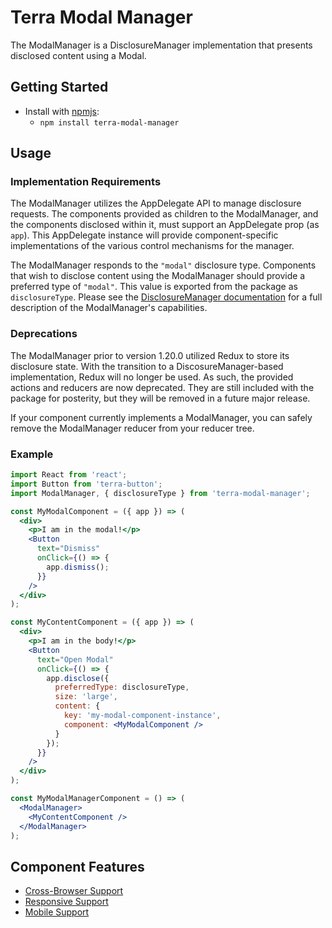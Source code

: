 # Terra Modal Manager

The ModalManager is a DisclosureManager implementation that presents disclosed content using a Modal.

## Getting Started

- Install with [npmjs](https://www.npmjs.com):
  - `npm install terra-modal-manager`

## Usage

### Implementation Requirements

The ModalManager utilizes the AppDelegate API to manage disclosure requests. The components provided as children to the ModalManager, and the components disclosed within it, must support an AppDelegate prop (as `app`). This AppDelegate instance will provide component-specific implementations of the various control mechanisms for the manager.

The ModalManager responds to the `"modal"` disclosure type. Components that wish to disclose content using the ModalManager should provide a preferred type of `"modal"`. This value is exported from the package as `disclosureType`. Please see the [DisclosureManager documentation](http://engineering.cerner.com/terra-framework/#/site/components/disclosure-manager/index) for a full description of the ModalManager's capabilities.

### Deprecations

The ModalManager prior to version 1.20.0 utilized Redux to store its disclosure state. With the transition to a DiscosureManager-based implementation, Redux will no longer be used. As such, the provided actions and reducers are now deprecated. They are still included with the package for posterity, but they will be removed in a future major release.

If your component currently implements a ModalManager, you can safely remove the ModalManager reducer from your reducer tree.

### Example

```jsx
import React from 'react';
import Button from 'terra-button';
import ModalManager, { disclosureType } from 'terra-modal-manager';

const MyModalComponent = ({ app }) => (
  <div>
    <p>I am in the modal!</p>
    <Button
      text="Dismiss"
      onClick={() => {
        app.dismiss();
      }}
    />
  </div>
);

const MyContentComponent = ({ app }) => (
  <div>
    <p>I am in the body!</p>
    <Button
      text="Open Modal"
      onClick={() => {
        app.disclose({
          preferredType: disclosureType,
          size: 'large',
          content: {
            key: 'my-modal-component-instance',
            component: <MyModalComponent />
          }
        });
      }}
    />
  </div>
);

const MyModalManagerComponent = () => (
  <ModalManager>
    <MyContentComponent />
  </ModalManager>
);
```

## Component Features
* [Cross-Browser Support](https://github.com/cerner/terra-core/wiki/Component-Features#cross-browser-support)
* [Responsive Support](https://github.com/cerner/terra-core/wiki/Component-Features#responsive-support)
* [Mobile Support](https://github.com/cerner/terra-core/wiki/Component-Features#mobile-support)